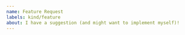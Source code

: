 ```yaml
---
name: Feature Request
labels: kind/feature
about: I have a suggestion (and might want to implement myself)!
---
```


<!--
If this is a FEATURE REQUEST, request format does not matter!
-->
